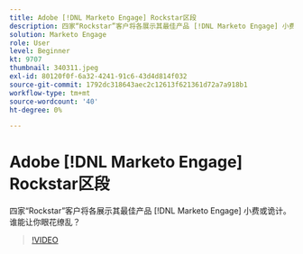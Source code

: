 ```yaml
---
title: Adobe [!DNL Marketo Engage] Rockstar区段
description: 四家“Rockstar”客户将各展示其最佳产品 [!DNL Marketo Engage] 小费或诡计。 谁能让你眼花缭乱？
solution: Marketo Engage
role: User
level: Beginner
kt: 9707
thumbnail: 340311.jpeg
exl-id: 80120f0f-6a32-4241-91c6-43d4d814f032
source-git-commit: 1792dc318643aec2c12613f621361d72a7a918b1
workflow-type: tm+mt
source-wordcount: '40'
ht-degree: 0%

---
```


# Adobe [!DNL Marketo Engage] Rockstar区段

四家“Rockstar”客户将各展示其最佳产品 [!DNL Marketo Engage] 小费或诡计。 谁能让你眼花缭乱？

>[!VIDEO](https://video.tv.adobe.com/v/340311/?quality=12&learn=on)
